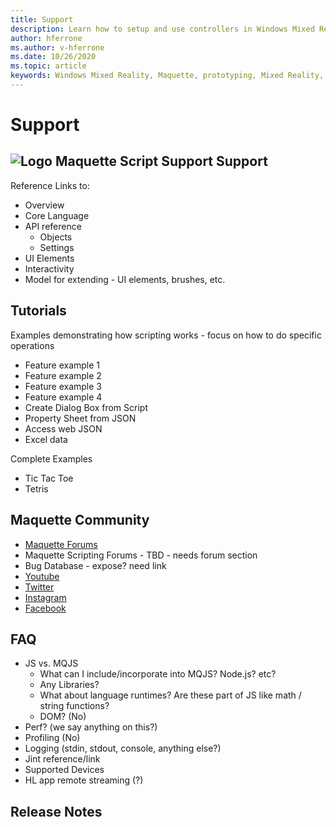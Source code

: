 ```yaml
---
title: Support
description: Learn how to setup and use controllers in Windows Mixed Reality.
author: hferrone
ms.author: v-hferrone
ms.date: 10/26/2020
ms.topic: article
keywords: Windows Mixed Reality, Maquette, prototyping, Mixed Reality, Virtual Reality, VR, MR, Feedback, Feedback Hub, bugs
---
```


# Support

![Logo](/doc_staging/images/MaquetteIcon.png) Maquette Script Support
Support
--------------
Reference Links to:
* Overview
* Core Language
* API reference
  * Objects
  * Settings
* UI Elements
* Interactivity
* Model for extending - UI elements, brushes, etc.

Tutorials
--------------
Examples demonstrating how scripting works - focus on how to do specific operations
* Feature example 1
* Feature example 2
* Feature example 3
* Feature example 4
* Create Dialog Box from Script
* Property Sheet from JSON
* Access web JSON
* Excel data

Complete Examples
* Tic Tac Toe
* Tetris

Maquette Community
--------------
* [Maquette Forums](https://steamcommunity.com/app/967490/discussions/)
* Maquette Scripting Forums - TBD - needs forum section
* Bug Database - expose? need link
* [Youtube](https://www.youtube.com/channel/UC3LL920zxSo16CmmmVCntxw)
* [Twitter](https://twitter.com/MadeInMaquette)
* [Instagram](https://www.instagram.com/microsoftmaquette/)
* [Facebook](https://www.facebook.com/MicrosoftMaquette/)

FAQ
--------------
* JS vs. MQJS
  * What can I include/incorporate into MQJS? Node.js? etc?
  * Any Libraries?
  * What about language runtimes? Are these part of JS like math / string functions?
  * DOM? (No)
* Perf? (we say anything on this?)
* Profiling (No)
* Logging (stdin, stdout, console, anything else?)
* Jint reference/link
* Supported Devices
* HL app remote streaming (?)

Release Notes
--------------

